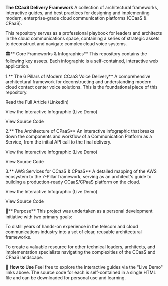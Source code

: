 **The CCaaS Delivery Framework**
A collection of architectural frameworks, interactive guides, and best practices for designing and implementing modern, enterprise-grade cloud communication platforms (CCaaS & CPaaS).

This repository serves as a professional playbook for leaders and architects in the cloud communications space, containing a series of strategic assets to deconstruct and navigate complex cloud voice systems.

🏛️** Core Frameworks & Infographics**
This repository contains the following key assets. Each infographic is a self-contained, interactive web application.

1.** The 6 Pillars of Modern CCaaS Voice Delivery**
A comprehensive architectural framework for deconstructing and understanding modern cloud contact center voice solutions. This is the foundational piece of this repository.

Read the Full Article (LinkedIn)

View the Interactive Infographic (Live Demo)

View Source Code

2.** The Architecture of CPaaS**
An interactive infographic that breaks down the components and workflow of a Communication Platform as a Service, from the initial API call to the final delivery.

View the Interactive Infographic (Live Demo)

View Source Code

3.** AWS Services for CCaaS & CPaaS**
A detailed mapping of the AWS ecosystem to the 7-Pillar framework, serving as an architect's guide to building a production-ready CCaaS/CPaaS platform on the cloud.

View the Interactive Infographic (Live Demo)

View Source Code

🎯** Purpose**
This project was undertaken as a personal development initiative with two primary goals:

To distill years of hands-on experience in the telecom and cloud communications industry into a set of clear, reusable architectural frameworks.

To create a valuable resource for other technical leaders, architects, and implementation specialists navigating the complexities of the CCaaS and CPaaS landscape.

🚀 **How to Use**
Feel free to explore the interactive guides via the "Live Demo" links above. The source code for each is self-contained in a single HTML file and can be downloaded for personal use and learning.
